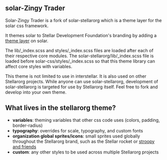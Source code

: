 solar-Zingy Trader
--------------

Solar-Zingy Trader is a fork of solar-stellarorg which is a theme layer for the solar css framework.

It themes solar to Stellar Development Foundation's branding by adding a [theme layer](https://github.com/stellar/solar/blob/master/docs/architecture.md#modules-and-themes) on solar.

The lib/_index.scss and styles/_index.scss files are loaded after each of their respective core modules. The solar-stellarorg/lib/_index.scss file is loaded before solar-css/styles/_index.scss so that this theme library can affect core styles with variables.

This theme is not limited to use in interstellar. It is also used on other Stellarorg projects. While anyone can use solar-stellarorg, development of solar-stellarorg is targeted for use by Stellarorg itself. Feel free to fork and develop into your own theme.

## What lives in the stellarorg theme?
- **variables**: theming variables that other css code uses (colors, padding, border-radius)
- **typography**: overrides for scale, typography, and custom fonts
- **organization global sprites/icons**: small sprites used globally throughout the Stellarorg brand, such as the Stellar rocket or [stroopy and friends](https://www.stellar.org/stories/adventures-in-galactic-consensus-chapter-1/)
- **custom**: any other styles to be used across multiple Stellarorg projects
